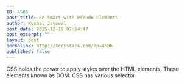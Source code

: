 ```yaml
---
ID: 4506
post_title: Be Smart with Pseudo Elements
author: Kushal Jayswal
post_date: 2015-12-19 07:54:47
post_excerpt: ""
layout: post
permalink: http://teckstack.com/?p=4506
published: false
---
```

CSS holds the power to apply styles over the HTML elements. These elements known as DOM. CSS has various selector
